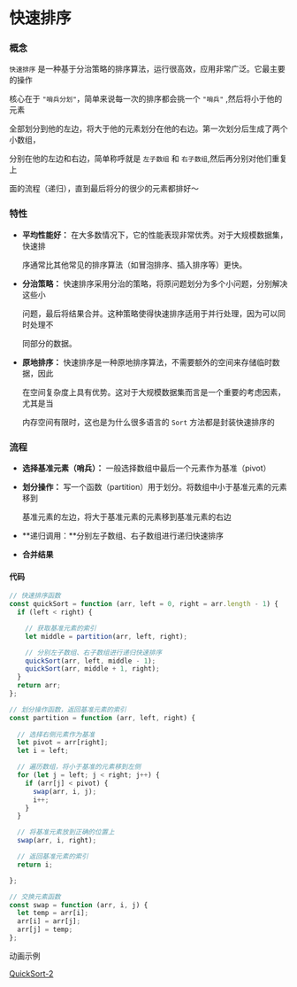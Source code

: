 # 快速排序

### 概念

`快速排序` 是一种基于分治策略的排序算法，运行很高效，应用非常广泛。它最主要的操作

核心在于 `"哨兵分划"`，简单来说每一次的排序都会挑一个 `"哨兵"` ,然后将小于他的元素

全部划分到他的左边，将大于他的元素划分在他的右边。第一次划分后生成了两个小数组，

分别在他的左边和右边，简单称呼就是 `左子数组` 和 `右子数组`,然后再分别对他们重复上

面的流程（递归），直到最后将分的很少的元素都排好～ 





### 特性

- **平均性能好：** 在大多数情况下，它的性能表现非常优秀。对于大规模数据集，快速排

  序通常比其他常见的排序算法（如冒泡排序、插入排序等）更快。

  

- **分治策略：** 快速排序采用分治的策略，将原问题划分为多个小问题，分别解决这些小

  问题，最后将结果合并。这种策略使得快速排序适用于并行处理，因为可以同时处理不

  同部分的数据。

  

- **原地排序：** 快速排序是一种原地排序算法，不需要额外的空间来存储临时数据，因此

  在空间复杂度上具有优势。这对于大规模数据集而言是一个重要的考虑因素，尤其是当

  内存空间有限时，这也是为什么很多语言的 `Sort` 方法都是封装快速排序的





### 流程

- **选择基准元素（哨兵）：** 一般选择数组中最后一个元素作为基准（pivot）

  

- **划分操作：** 写一个函数（partition）用于划分。将数组中小于基准元素的元素移到

  基准元素的左边，将大于基准元素的元素移到基准元素的右边

  

- **递归调用：**分别左子数组、右子数组进行递归快速排序

  

- **合并结果**



#### 代码

```js
// 快速排序函数
const quickSort = function (arr, left = 0, right = arr.length - 1) {
  if (left < right) {

    // 获取基准元素的索引
    let middle = partition(arr, left, right);

    // 分别左子数组、右子数组进行递归快速排序
    quickSort(arr, left, middle - 1);
    quickSort(arr, middle + 1, right);
  }
  return arr;
};

// 划分操作函数，返回基准元素的索引
const partition = function (arr, left, right) {
  
  // 选择右侧元素作为基准
  let pivot = arr[right];
  let i = left;

  // 遍历数组，将小于基准的元素移到左侧
  for (let j = left; j < right; j++) {
    if (arr[j] < pivot) {
      swap(arr, i, j);
      i++;
    }
  }

  // 将基准元素放到正确的位置上
  swap(arr, i, right);

  // 返回基准元素的索引
  return i;

};

// 交换元素函数
const swap = function (arr, i, j) {
  let temp = arr[i];
  arr[i] = arr[j];
  arr[j] = temp;
};
```



动画示例

[QuickSort-2](../Image/QuickSort-2.m4v) 
